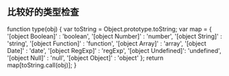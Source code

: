 ## 比较好的类型检查

  function type(obj) {
    var toString = Object.prototype.toString;
    var map = {
      '[object Boolean]'  : 'boolean',
      '[object Number]'   : 'number',
      '[object String]'   : 'string',
      '[object Function]' : 'function',
      '[object Array]'    : 'array',
      '[object Date]'     : 'date',
      '[object RegExp]'   : 'regExp',
      '[object Undefined]': 'undefined',
      '[object Null]'     : 'null',
      '[object Object]'   : 'object'
    };
    return map[toString.call(obj)];
  }

